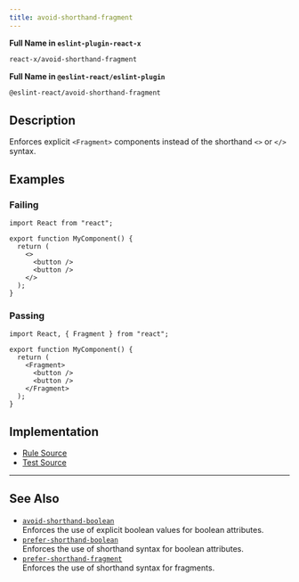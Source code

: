 ```yaml
---
title: avoid-shorthand-fragment
---
```


**Full Name in `eslint-plugin-react-x`**

```sh copy
react-x/avoid-shorthand-fragment
```

**Full Name in `@eslint-react/eslint-plugin`**

```sh copy
@eslint-react/avoid-shorthand-fragment
```

## Description

Enforces explicit `<Fragment>` components instead of the shorthand `<>` or `</>` syntax.

## Examples

### Failing

```tsx
import React from "react";

export function MyComponent() {
  return (
    <>
      <button />
      <button />
    </>
  );
}
```

### Passing

```tsx
import React, { Fragment } from "react";

export function MyComponent() {
  return (
    <Fragment>
      <button />
      <button />
    </Fragment>
  );
}
```

## Implementation

- [Rule Source](https://github.com/Rel1cx/eslint-react/tree/main/packages/plugins/eslint-plugin-react-x/src/rules/avoid-shorthand-fragment.ts)
- [Test Source](https://github.com/Rel1cx/eslint-react/tree/main/packages/plugins/eslint-plugin-react-x/src/rules/avoid-shorthand-fragment.spec.ts)

---

## See Also

- [`avoid-shorthand-boolean`](./avoid-shorthand-boolean)\
  Enforces the use of explicit boolean values for boolean attributes.
- [`prefer-shorthand-boolean`](./prefer-shorthand-boolean)\
  Enforces the use of shorthand syntax for boolean attributes.
- [`prefer-shorthand-fragment`](./prefer-shorthand-fragment)\
  Enforces the use of shorthand syntax for fragments.
